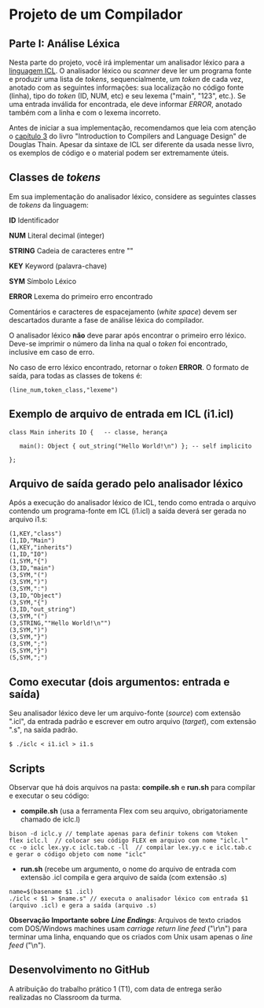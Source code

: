 # Projeto de um Compilador
  
## Parte I: Análise Léxica

Nesta parte do projeto, você irá implementar um analisador léxico para a [linguagem ICL](../ICL).
O analisador léxico ou _scanner_ deve ler um programa fonte e produzir uma lista de _tokens_, 
sequencialmente, um _token_ de cada vez, anotado com as seguintes informações: 
sua localização no código fonte (linha), tipo do _token_ (ID, NUM, etc) e seu lexema ("main", "123", etc.).
Se uma entrada inválida for encontrada, ele deve informar _ERROR_, anotado também com a linha e com o lexema incorreto.

Antes de iniciar a sua implementação, recomendamos que leia com atenção o [capítulo 3](../../resources/20-chapter3.pdf) 
do livro "Introduction to Compilers and Language Design" de Douglas Thain. 
Apesar da sintaxe de ICL ser diferente da usada nesse livro, os exemplos de código e o material podem ser extremamente úteis.

## Classes de _tokens_

Em sua implementação do analisador léxico, considere as seguintes classes de _tokens_ da linguagem:

__ID__      Identificador

__NUM__     Literal decimal (integer)

__STRING__  Cadeia de caracteres entre ""

__KEY__     Keyword (palavra-chave)

__SYM__     Símbolo Léxico

__ERROR__   Lexema do primeiro erro encontrado

Comentários e caracteres de espacejamento (_white space_) devem ser descartados durante a fase de análise léxica do compilador. 

O analisador léxico __não__ deve parar após encontrar o primeiro erro léxico.
Deve-se imprimir o número da linha na qual o _token_ foi encontrado, inclusive em caso de erro. 

No caso de erro léxico encontrado, retornar o _token_ __ERROR__.
O formato de saída, para todas as classes de tokens é:

``` (line_num,token_class,"lexeme") ```

## Exemplo de arquivo de entrada em ICL (i1.icl)

```
class Main inherits IO {   -- classe, herança

   main(): Object { out_string("Hello World!\n") }; -- self implicito
   
};
```
## Arquivo de saída gerado pelo analisador léxico

Após a execução do analisador léxico de ICL, tendo como entrada o arquivo contendo um programa-fonte em ICL (i1.icl)
a saída deverá ser gerada no arquivo i1.s:
```
(1,KEY,"class")
(1,ID,"Main")
(1,KEY,"inherits")
(1,ID,"IO")
(1,SYM,"{")
(3,ID,"main")
(3,SYM,"(")
(3,SYM,")")
(3,SYM,":")
(3,ID,"Object")
(3,SYM,"{")
(3,ID,"out_string")
(3,SYM,"(")
(3,STRING,""Hello World!\n"")
(3,SYM,")")
(3,SYM,"}")
(3,SYM,";")
(5,SYM,"}")
(5,SYM,";")
``` 

## Como executar (dois argumentos: entrada e saída)

Seu analisador léxico deve ler um arquivo-fonte (_source_) com extensão ".icl", da entrada padrão e escrever em outro arquivo (_target_), com extensão ".s", na saída padrão.

```
$ ./iclc < i1.icl > i1.s
```

## Scripts

Observar que há dois arquivos na pasta: __compile.sh__ e __run.sh__ para compilar e executar o seu código:

+ __compile.sh__ (usa a ferramenta Flex com seu arquivo, obrigatoriamente chamado de iclc.l)
```
bison -d iclc.y // template apenas para definir tokens com %token
flex iclc.l  // colocar seu código FLEX em arquivo com nome "iclc.l"
cc -o iclc lex.yy.c iclc.tab.c -ll  // compilar lex.yy.c e iclc.tab.c e gerar o código objeto com nome "iclc"
```
+ __run.sh__ (recebe um argumento, o nome do arquivo de entrada com extensão .icl 
compila e gera arquivo de saída (com extensão .s)
```
name=$(basename $1 .icl)
./iclc < $1 > $name.s" // executa o analisador léxico com entrada $1 (arquivo .icl) e gera a saída (arquivo .s)
```

__Observação Importante sobre__ ___Line Endings___: 
Arquivos de texto criados com DOS/Windows machines usam _carriage return_ _line feed_ ("\r\n") para terminar uma linha, 
enquando que os criados com Unix usam apenas o _line feed_ ("\n").

## Desenvolvimento no GitHub

A atribuição do trabalho prático 1 (T1), com data de entrega serão realizadas no Classroom da turma.
